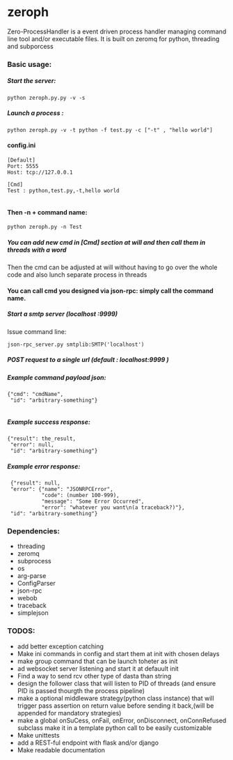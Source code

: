 # zeroph
Zero-ProcessHandler is a event driven process handler managing command line tool and/or executable files. It is built on zeromq for python, threading and subporcess


### Basic usage:

##### Start the server:

```
python zeroph.py.py -v -s

```

##### Launch a process :

```
python zeroph.py -v -t python -f test.py -c ["-t" , "hello world"]

```

#### config.ini
```
[Default]
Port: 5555
Host: tcp://127.0.0.1

[Cmd]
Test : python,test.py,-t,hello world


```

#### Then -n + command name:
```
python zeroph.py -n Test

```

##### You can add new cmd in [Cmd] section at will and then call them in threads with a word
Then the cmd can be adjusted at will without having to go over the whole code and also lunch separate process in threads

#### You can call cmd you designed via json-rpc: simply call the command name. 

##### Start a smtp server (localhost :9999) 
Issue command line:
```
json-rpc_server.py smtplib:SMTP('localhost')

```

##### POST request to a single url (default : localhost:9999 )

##### Example command payload json:
```
{"cmd": "cmdName",
 "id": "arbitrary-something"}
 
```
##### Example success response:
```
{"result": the_result,
 "error": null,
 "id": "arbitrary-something"}

```
##### Example error response:
```
 {"result": null,
 "error": {"name": "JSONRPCError",
           "code": (number 100-999),
           "message": "Some Error Occurred",
           "error": "whatever you want\n(a traceback?)"},
 "id": "arbitrary-something"}

```


### Dependencies:

- threading
- zeromq
- subprocess
- os
- arg-parse
- ConfigParser
- json-rpc
- webob
- traceback
- simplejson


### TODOS: 

- add better exception catching
- Make ini commands in config and start them at init with chosen delays
- make group command that can be launch toheter as init
- ad websocket server listening and start it at defauult init
- Find a way to send rcv other type of dasta than string
- design the follower class that will listen to PID of threads (and ensure PID is passed thourgth the process pipeline)
- make a optional middleware strategy(python class instance) that will trigger pass assertion on return value before sending it back,(will be appended for mandatory strategies)
- make a global onSuCess, onFail, onError, onDisconnect, onConnRefused subclass make it in a template python call to be easily customizable
- Make unittests
- add a REST-ful endpoint with flask and/or django
- Make readable documentation


